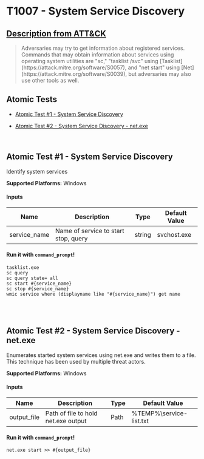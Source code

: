 # T1007 - System Service Discovery
## [Description from ATT&CK](https://attack.mitre.org/wiki/Technique/T1007)
<blockquote>Adversaries may try to get information about registered services. Commands that may obtain information about services using operating system utilities are "sc," "tasklist /svc" using [Tasklist](https://attack.mitre.org/software/S0057), and "net start" using [Net](https://attack.mitre.org/software/S0039), but adversaries may also use other tools as well.</blockquote>

## Atomic Tests

- [Atomic Test #1 - System Service Discovery](#atomic-test-1---system-service-discovery)

- [Atomic Test #2 - System Service Discovery - net.exe](#atomic-test-2---system-service-discovery---netexe)


<br/>

## Atomic Test #1 - System Service Discovery
Identify system services

**Supported Platforms:** Windows


#### Inputs
| Name | Description | Type | Default Value | 
|------|-------------|------|---------------|
| service_name | Name of service to start stop, query | string | svchost.exe|

#### Run it with `command_prompt`!
```
tasklist.exe
sc query
sc query state= all
sc start #{service_name}
sc stop #{service_name}
wmic service where (displayname like "#{service_name}") get name
```
<br/>
<br/>

## Atomic Test #2 - System Service Discovery - net.exe
Enumerates started system services using net.exe and writes them to a file. This technique has been used by multiple threat actors.

**Supported Platforms:** Windows


#### Inputs
| Name | Description | Type | Default Value | 
|------|-------------|------|---------------|
| output_file | Path of file to hold net.exe output | Path | %TEMP%\service-list.txt|

#### Run it with `command_prompt`!
```
net.exe start >> #{output_file}
```
<br/>

